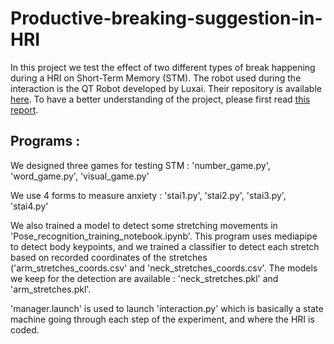 # Productive-breaking-suggestion-in-HRI

In this project we test the effect of two different types of break happening during a HRI on Short-Term Memory (STM). The robot used during the interaction is the QT Robot developed by Luxai. Their repository is available [here](https://github.com/luxai-qtrobot/luxai-qtrobot.github.io). To have a better understanding of the project, please first read [this report](./Semester_project_tanguy.pdf).

## Programs :

We designed three games for testing STM : 'number_game.py', 'word_game.py', 'visual_game.py'

We use 4 forms to measure anxiety : 'stai1.py', 'stai2.py', 'stai3.py', 'stai4.py'

We also trained a model to detect some stretching movements in 'Pose_recognition_training_notebook.ipynb'. This program uses mediapipe to detect body keypoints, and we trained a classifier to detect each stretch based on recorded coordinates of the stretches ('arm_stretches_coords.csv' and 'neck_stretches_coords.csv'. The models we keep for the detection are available : 'neck_stretches.pkl' and 'arm_stretches.pkl'.

'manager.launch' is used to launch 'interaction.py' which is basically a state machine going through each step of the experiment, and where the HRI is coded.
